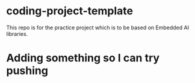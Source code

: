 # coding-project-template
This repo is for the practice project which is to be based on Embedded AI libraries. 

# Adding something so I can try pushing
